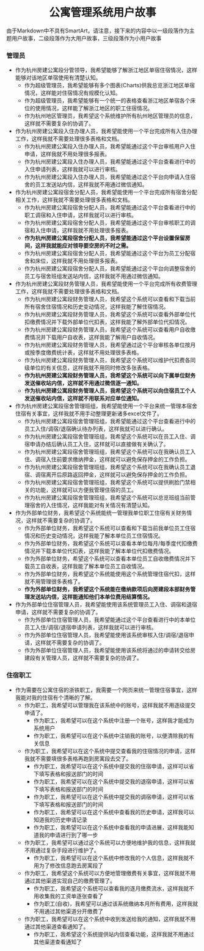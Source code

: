 <div align="center">
    <h1>
        公寓管理系统用户故事
    </h1>
</div>

由于Markdown中不具有SmartArt，请注意，接下来的内容中以一级段落作为主题用户故事，二级段落作为大用户故事，三级段落作为小用户故事

### 管理员

+ 作为杭州房建公寓段分管领导，我希望能够了解浙江地区单宿住宿情况，这样能够对该地区单宿使用有清楚认知。
  + 作为超级管理员，我希望能够有多个图表(Charts)供我总览浙江地区单宿情况，这样能对住宿情况有规模化认知。
  + 作为超级管理员，我希望能够有一个统一的表格查看浙江地区单宿各个床位的使用情况，这样能了解浙江地区的职工住宿情况。
  + 作为杭州地区管理员，我希望这个系统维护所有杭州地区管理员的信息，这样就不需要复杂的协调了。
+ 作为杭州房建公寓段入住办理人员，我希望能使用一个平台完成所有入住办理工作，这样我就不需要处理很多表格和文档。
  + 作为杭州房建公寓段入住办理人员，我希望能通过这个平台审核用户入住申请，这样我就不用处理很多报表。
  + 作为杭州房建公寓段入住办理人员，我希望能通过这个平台查看进行中的入住申请列表，这样我就可以进行审核。
  + 作为杭州房建公寓段入住办理人员，我希望能通过这个平台向申请入住宿舍的员工发送站内信，这样我就不用通过微信通知。
+ 作为杭州房建公寓段宿舍分配人员，我希望能使用一个平台完成所有宿舍分配相关工作，这样我就不需要处理很多表格和文档。
  + 作为杭州房建公寓段宿舍分配人员，我希望能通过这个平台查看进行中的职工调宿和入住申请，这样我就可以进行审核。
  + 作为杭州房建公寓段宿舍分配人员，我希望能通过这个平台审核职工的调宿和入住申请，这样我就不用处理很多报表。
  + **作为杭州房建公寓段宿舍分配人员，我希望能通过这个平台设置保留房间，这样我就能应对领导要空房的不时之需。**
  + 作为杭州房建公寓段宿舍分配人员，我希望能通过这个平台为员工分配宿舍和床位，这样我就不用处理很多报表。
  + 作为杭州房建公寓段宿舍分配人员，我希望能通过这个平台向调整宿舍的员工与宿舍班组发送站内信，这样我就不用通过微信通知。
+ 作为杭州房建公寓段财务管理人员，我希望能使用一个平台完成所有收费管理工作，这样我就不需要处理很多表格和文档。
  + 作为杭州房建公寓段财务管理人员，我希望这个系统可以查看和下载当前所有宿舍住宿情况和历史变动情况，这样我能了解住宿情况。
  + 作为杭州房建公寓段财务管理人员，我希望这个系统可以查看外部单位代扣缴费情况并下载外部单位代扣表，这样我能了解外部单位代扣情况。
  + 作为杭州房建公寓段财务管理人员，我希望这个系统可以查看用户自收缴费情况并下载用户自收表，这样我能了解用户自收情况。
  + 作为杭州房建公寓段财务管理人员，我希望通过这个平台审核各单位按月或按季度缴费统计表，这样就不用处理很多表格。
  + 作为杭州房建公寓段财务管理人员，我希望这个系统可以维护代扣费各同级单位的有关信息，这样我就不用同时修改多张表格。
  + **作为杭州房建公寓段财务管理人员，我希望这个系统可以向下属单位财务发送催收站内信，这样就不用通过微信逐一通知。**
  + **作为杭州房建公寓段财务管理人员，我希望这个系统可以向住宿员工个人发送催收站内信，这样就不用联系对应单位通知。**
+ 作为杭州房建公寓段宿舍管理班组，我希望能使用一个平台来统一管理本宿舍住宿有关事宜，这样我就不用手动整理更新诸多excel文件了。
  + 作为杭州房建公寓段宿舍管理班组，我希望能通过这个平台查看进行中的员工入住/调宿/退宿确认待办列表，这样我就可以进行确认。
  + 作为杭州房建公寓段宿舍管理班组，我希望这个系统可以在员工入住、调宿申请办结后确认员工入住，这样就可以直接做有关确认了。
  + 作为杭州房建公寓段宿舍管理班组，我希望这个系统可以在我确认员工入住、调宿入住前要求缴纳押金，这样就可以避免保存押金的工作负担。
  + 作为杭州房建公寓段宿舍管理班组，我希望这个系统可以在我确认员工退宿、调宿离开后原路返回押金，这样就可以避免保存押金的工作负担。
  + 作为杭州房建公寓段宿舍管理班组，我希望这个系统可以提供刷脸门禁相关的功能，这样就可以方便我管理住宿的员工。
  + 作为杭州房建公寓段宿舍管理班组，我希望这个系统可以总览班组当前管理宿舍的入住情况，这样我能对有关情况有清楚认知。
+ 作为外部单位财务，我希望这个系统能统一管理我单位职工住宿有关财务情况，这样就不需要复杂的协调了。
  + 作为外部单位财务，我希望这个系统可以查看和下载当前我单位员工住宿情况和历史变动情况，这样我能了解本单位员工住宿情况。
  + 作为外部单位财务，我希望这个系统可以查看本单位每月/每季度代扣缴费情况并下载本单位代扣表，这样我能了解本单位代扣缴费情况。
  + 作为外部单位财务，希望这个系统可以查看本单位员工自收缴费情况并下载员工自收表，这样我能了解本单位员工自收情况。
  + 作为外部单位财务，我希望这个系统能使用这个系统管理住宿代扣，这样就不用管理很多表格了。
  + **作为外部单位财务，我希望这个系统能在缴纳款项后向房建段本部财务管理发送站内信，这样能通知他们本单位费用结算情况。**
+ 作为外部单位住宿管理人员，我希望能使用该系统管理员工入住、调宿和退宿申请，这样就不需要复杂的协调了。
  + 作为外部单位住宿管理人员，我希望能通过这个平台查看进行中的本单位员工入住/调宿/退宿申请列表，这样我就可以进行审核。
  + 作为外部单位住宿管理人员，我希望能使用该系统审核入住/调宿/退宿申请，这样就不需要复杂的协调了。
  + 作为外部单位住宿管理人员，我希望能使用该系统将通过的申请转交给房建段有关管理人员，这样就不需要复杂的协调了。

### 住宿职工

+ 作为需要在公寓住宿的浙铁职工，我需要一个网页来统一管理住宿事宜，这样我能对我的住宿有个清晰的了解。
  + 作为职工，我希望可以管理我在该系统中的账号，这样我就不用逐级提交申请了。
    + 作为职工，我希望可以在这个系统中注册一个账号，这样我才能成为系统用户
    + 作为职工，我希望可以在这个系统中注销我的账号，以便清除我的有关信息
  + 作为职工，我希望可以在这个系统中提交查看我的住宿情况的申请，这样我就不需要填很多表格再跑到房寓段去交了。
    + 作为职工，我希望可以在这个系统中提交我的住宿申请，这样可以省下填写表格和报送部门的时间 
    + 作为职工，我希望可以在这个系统中提交我的退宿申请，这样可以省下填写表格和报送部门的时间
    + 作为职工，我希望可以在这个系统中提交我的调宿申请，这样可以省下填写表格和报送部门的时间
    + 作为职工，我希望可以在这个系统中查看我的历史申请，这样我可以知道我的历史申请记录
    + 作为职工，我希望可以在这个系统中查看我的申请进展，这样我能知道我的申请进行到了哪一步
  + 作为职工，我希望可以通过这个系统可以方便地维护我的信息，这样我就不用通过复杂手段进行维护了。
    + 作为职工，我希望可以在这个系统中修改我的个人信息，这样我就不用为了修改信息跑去房寓段了
  + 作为职工，我希望这个系统可以方便地管理缴费有关事宜，这样我就不用通过其他渠道实现自己的缴费管理了。
    + 作为职工，我希望这个系统可以查看我的逐月缴费流水，这样我就不用收集我的工资单逐张查看了
    + 作为职工(自收)，我希望可以通过该系统缴纳本月所有费用，这样我就不用通过其他渠道分开缴费了
  + 作为职工，我希望可以在这个系统中收到发送给我的通知，这样我就不用通过其他渠道查看通知了。
    + 作为职工，我希望这个系统提供站内信查看功能，这样我就不用通过其他渠道查看通知了